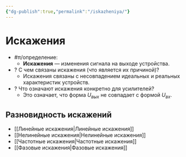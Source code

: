 ```yaml
---
{"dg-publish":true,"permalink":"/iskazheniya/"}
---
```



# Искажения

- #π/определение:
	- **Искажения** — изменения сигнала на выходе устройства.
- ? С чем связаны искажения (что является их причиной)?
	- Искажения связаны с несовпадением идеальных и реальных характеристик устройств.
- ? Что означают искажения конкретно для усилителей?
	- Это означает, что форма $U_{вых}$ не совпадает с формой $U_{вх}$.

## Разновидность искажений

- [[Линейные искажения\|Линейные искажения]]
- [[Нелинейные искажения\|Нелинейные искажения]]
- [[Частотные искажения\|Частотные искажения]]
- [[Фазовые искажения\|Фазовые искажения]]
